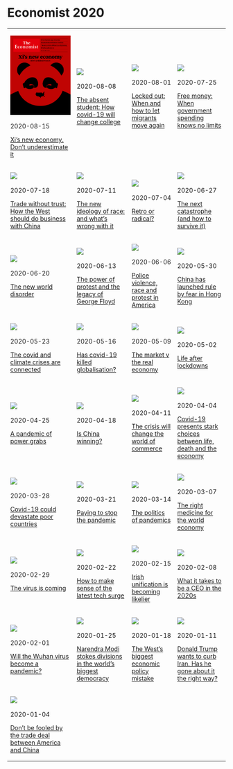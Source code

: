 # Economist 2020
<table><tr><td><p><img src = './2020-08-15/cover.jpg'/></p><p>2020-08-15</p><p><a href='./2020-08-15'>Xi’s new economy. Don’t underestimate it</a></p></td><td><p><img src = './2020-08-08/cover.jpg'/></p><p>2020-08-08</p><p><a href='./2020-08-08'>The absent student: How covid-19 will change college</a></p></td><td><p><img src = './2020-08-01/cover.jpg'/></p><p>2020-08-01</p><p><a href='./2020-08-01'>Locked out: When and how to let migrants move again</a></p></td><td><p><img src = './2020-07-25/cover.jpg'/></p><p>2020-07-25</p><p><a href='./2020-07-25'>Free money: When government spending knows no limits</a></p></td></tr><tr><td><p><img src = './2020-07-18/cover.jpg'/></p><p>2020-07-18</p><p><a href='./2020-07-18'>Trade without trust: How the West should do business with China</a></p></td><td><p><img src = './2020-07-11/cover.jpg'/></p><p>2020-07-11</p><p><a href='./2020-07-11'>The new ideology of race: and what’s wrong with it</a></p></td><td><p><img src = './2020-07-04/cover.jpg'/></p><p>2020-07-04</p><p><a href='./2020-07-04'>Retro or radical?</a></p></td><td><p><img src = './2020-06-27/cover.jpg'/></p><p>2020-06-27</p><p><a href='./2020-06-27'>The next catastrophe (and how to survive it)</a></p></td></tr><tr><td><p><img src = './2020-06-20/cover.jpg'/></p><p>2020-06-20</p><p><a href='./2020-06-20'>The new world disorder</a></p></td><td><p><img src = './2020-06-13/cover.jpg'/></p><p>2020-06-13</p><p><a href='./2020-06-13'>The power of protest and the legacy of George Floyd</a></p></td><td><p><img src = './2020-06-06/cover.jpg'/></p><p>2020-06-06</p><p><a href='./2020-06-06'>Police violence, race and protest in America</a></p></td><td><p><img src = './2020-05-30/cover.jpg'/></p><p>2020-05-30</p><p><a href='./2020-05-30'>China has launched rule by fear in Hong Kong</a></p></td></tr><tr><td><p><img src = './2020-05-23/cover.jpg'/></p><p>2020-05-23</p><p><a href='./2020-05-23'>The covid and climate crises are connected</a></p></td><td><p><img src = './2020-05-16/cover.jpg'/></p><p>2020-05-16</p><p><a href='./2020-05-16'>Has covid-19 killed globalisation?</a></p></td><td><p><img src = './2020-05-09/cover.jpg'/></p><p>2020-05-09</p><p><a href='./2020-05-09'>The market v the real economy</a></p></td><td><p><img src = './2020-05-02/cover.jpg'/></p><p>2020-05-02</p><p><a href='./2020-05-02'>Life after lockdowns</a></p></td></tr><tr><td><p><img src = './2020-04-25/cover.jpg'/></p><p>2020-04-25</p><p><a href='./2020-04-25'>A pandemic of power grabs</a></p></td><td><p><img src = './2020-04-18/cover.jpg'/></p><p>2020-04-18</p><p><a href='./2020-04-18'>Is China winning?</a></p></td><td><p><img src = './2020-04-11/cover.jpg'/></p><p>2020-04-11</p><p><a href='./2020-04-11'>The crisis will change the world of commerce</a></p></td><td><p><img src = './2020-04-04/cover.jpg'/></p><p>2020-04-04</p><p><a href='./2020-04-04'>Covid-19 presents stark choices between life, death and the economy</a></p></td></tr><tr><td><p><img src = './2020-03-28/cover.jpg'/></p><p>2020-03-28</p><p><a href='./2020-03-28'>Covid-19 could devastate poor countries</a></p></td><td><p><img src = './2020-03-21/cover.jpg'/></p><p>2020-03-21</p><p><a href='./2020-03-21'>Paying to stop the pandemic</a></p></td><td><p><img src = './2020-03-14/cover.jpg'/></p><p>2020-03-14</p><p><a href='./2020-03-14'>The politics of pandemics</a></p></td><td><p><img src = './2020-03-07/cover.jpg'/></p><p>2020-03-07</p><p><a href='./2020-03-07'>The right medicine for the world economy</a></p></td></tr><tr><td><p><img src = './2020-02-29/cover.jpg'/></p><p>2020-02-29</p><p><a href='./2020-02-29'>The virus is coming</a></p></td><td><p><img src = './2020-02-22/cover.jpg'/></p><p>2020-02-22</p><p><a href='./2020-02-22'>How to make sense of the latest tech surge</a></p></td><td><p><img src = './2020-02-15/cover.jpg'/></p><p>2020-02-15</p><p><a href='./2020-02-15'>Irish unification is becoming likelier</a></p></td><td><p><img src = './2020-02-08/cover.jpg'/></p><p>2020-02-08</p><p><a href='./2020-02-08'>What it takes to be a CEO in the 2020s</a></p></td></tr><tr><td><p><img src = './2020-02-01/cover.jpg'/></p><p>2020-02-01</p><p><a href='./2020-02-01'>Will the Wuhan virus become a pandemic?</a></p></td><td><p><img src = './2020-01-25/cover.jpg'/></p><p>2020-01-25</p><p><a href='./2020-01-25'>Narendra Modi stokes divisions in the world’s biggest democracy</a></p></td><td><p><img src = './2020-01-18/cover.jpg'/></p><p>2020-01-18</p><p><a href='./2020-01-18'>The West’s biggest economic policy mistake</a></p></td><td><p><img src = './2020-01-11/cover.jpg'/></p><p>2020-01-11</p><p><a href='./2020-01-11'>Donald Trump wants to curb Iran. Has he gone about it the right way?</a></p></td></tr><tr><td><p><img src = './2020-01-04/cover.jpg'/></p><p>2020-01-04</p><p><a href='./2020-01-04'>Don’t be fooled by the trade deal between America and China</a></p></td></tr></table>